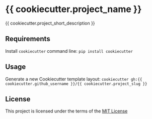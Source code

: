 {{ cookiecutter.project_name }}
===============================

{{ cookiecutter.project_short_description }}

Requirements
------------
Install `cookiecutter` command line: `pip install cookiecutter`    

Usage
-----
Generate a new Cookiecutter template layout: `cookiecutter gh:{{ cookiecutter.github_username }}/{{ cookiecutter.project_slug }}`    

License
-------
This project is licensed under the terms of the [MIT License](/LICENSE)
